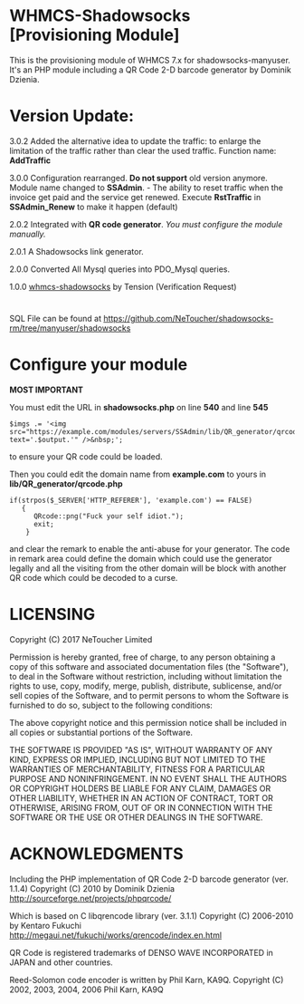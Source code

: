 # WHMCS-Shadowsocks [Provisioning Module]

This is the provisioning module of WHMCS 7.x for shadowsocks-manyuser. It's an PHP module including a QR Code 2-D barcode generator by Dominik Dzienia.

# Version Update:

3.0.2 Added the alternative idea to update the traffic: to enlarge the limitation of the traffic rather than clear the used traffic. Function name: <strong>AddTraffic</strong>

3.0.0 Configuration rearranged. <strong>Do not support</strong> old version anymore. Module name changed to <strong>SSAdmin</strong>.
      - The ability to reset traffic when the invoice get paid and the service get renewed. Execute <strong>RstTraffic</strong> in <strong>SSAdmin_Renew</strong> to make it happen (default)

2.0.2 Integrated with <strong>QR code generator</strong>. *You must configure the module manually.*

2.0.1 A Shadowsocks link generator.

2.0.0 Converted All Mysql queries into PDO_Mysql queries.

1.0.0 <a href="https://github.com/soft-wiki/whmcs-shadowsocks">whmcs-shadowsocks</a> by Tension (Verification Request)

#

SQL File can be found at https://github.com/NeToucher/shadowsocks-rm/tree/manyuser/shadowsocks

# Configure your module

<strong>****MOST IMPORTANT****</strong>

You must edit the URL in <strong>shadowsocks.php</strong> on line <strong>540</strong> and line <strong>545</strong>

    $imgs .= '<img src="https://example.com/modules/servers/SSAdmin/lib/QR_generator/qrcode.php?text='.$output.'" />&nbsp;';

to ensure your QR code could be loaded.

Then you could edit the domain name from <strong>example.com</strong> to yours in <strong>lib/QR_generator/qrcode.php</strong>

    if(strpos($_SERVER['HTTP_REFERER'], 'example.com') == FALSE)
       {
          QRcode::png("Fuck your self idiot.");
          exit;
        }

and clear the remark to enable the anti-abuse for your generator. The code in remark area could define the domain which could use the generator legally and all the visiting from the other domain will be block with another QR code which could be decoded to a curse.

# LICENSING

Copyright (C) 2017 NeToucher Limited

Permission is hereby granted, free of charge, to any person obtaining a copy of this software and associated documentation files (the "Software"), to deal in the Software without restriction, including without limitation the rights to use, copy, modify, merge, publish, distribute, sublicense, and/or sell copies of the Software, and to permit persons to whom the Software is furnished to do so, subject to the following conditions:

The above copyright notice and this permission notice shall be included in all copies or substantial portions of the Software.

THE SOFTWARE IS PROVIDED "AS IS", WITHOUT WARRANTY OF ANY KIND, EXPRESS OR IMPLIED, INCLUDING BUT NOT LIMITED TO THE WARRANTIES OF MERCHANTABILITY, FITNESS FOR A PARTICULAR PURPOSE AND NONINFRINGEMENT. IN NO EVENT SHALL THE AUTHORS OR COPYRIGHT HOLDERS BE LIABLE FOR ANY CLAIM, DAMAGES OR OTHER LIABILITY, WHETHER IN AN ACTION OF CONTRACT, TORT OR OTHERWISE, ARISING FROM, OUT OF OR IN CONNECTION WITH THE SOFTWARE OR THE USE OR OTHER DEALINGS IN THE SOFTWARE.

# ACKNOWLEDGMENTS

Including the PHP implementation of QR Code 2-D barcode generator (ver. 1.1.4)
Copyright (C) 2010 by Dominik Dzienia
http://sourceforge.net/projects/phpqrcode/

Which is based on C libqrencode library (ver. 3.1.1)
Copyright (C) 2006-2010 by Kentaro Fukuchi
http://megaui.net/fukuchi/works/qrencode/index.en.html

QR Code is registered trademarks of DENSO WAVE INCORPORATED in JAPAN and other
countries.

Reed-Solomon code encoder is written by Phil Karn, KA9Q.
Copyright (C) 2002, 2003, 2004, 2006 Phil Karn, KA9Q

